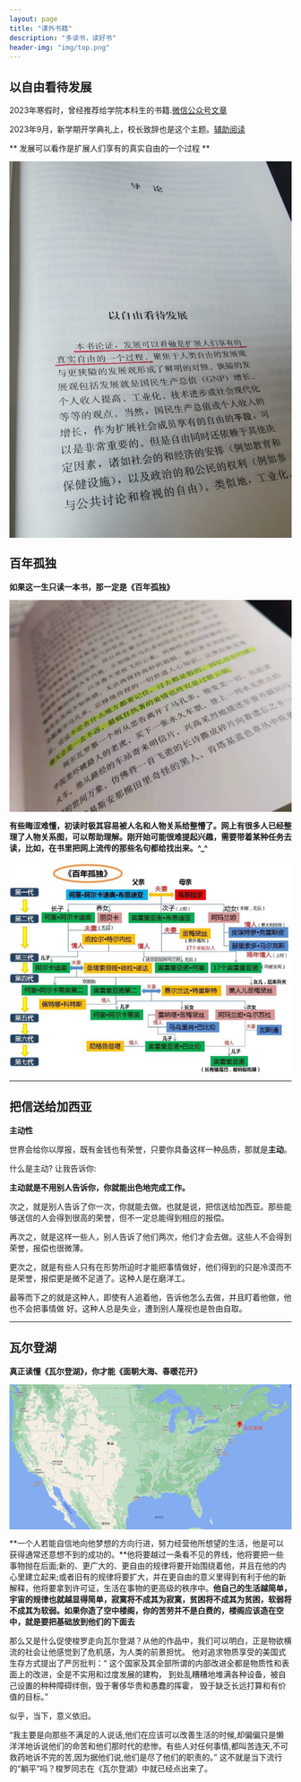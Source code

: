 ```yaml
---
layout: page 
title: "课外书籍" 
description: "多读书，读好书" 
header-img: "img/top.png" 
---
```


## 以自由看待发展

2023年寒假时，曾经推荐给学院本科生的书籍.[微信公众号文章](https://mp.weixin.qq.com/s/0zTtRDakNXdCHO4_Lsm3Yw)

2023年9月，新学期开学典礼上，校长致辞也是这个主题。[辅助阅读](https://www.ecnu.edu.cn/info/1094/64458.htm)

** 发展可以看作是扩展人们享有的真实自由的一个过程 **

<center>
<p><img src="/img/2361695005274_.pic_hd.jpg" align="center"></p>
</center>



## 百年孤独

**如果这一生只读一本书，那一定是《百年孤独》**

<center>
<p><img src="/img/WechatIMG73.jpeg" align="center"></p>
</center>

**有些晦涩难懂，初读时极其容易被人名和人物关系给整懵了。网上有很多人已经整理了人物关系图，可以帮助理解。刚开始可能很难提起兴趣，需要带着某种任务去读，比如，在书里把网上流传的那些名句都给找出来。^_^**

<center>
<p><img src="/img/21360004d642aa43f27d.jpeg" align="center"></p>
</center>

---------

## 把信送给加西亚

**主动性**

世界会给你以厚报，既有金钱也有荣誉，只要你具备这样一种品质，那就是**主动**。

什么是主动? 让我告诉你:

**主动就是不用别人告诉你，你就能出色地完成工作。**

次之，就是别人告诉了你一次，你就能去做。也就是说，把信送给加西亚。那些能够送信的人会得到很高的荣誉，但不一定总能得到相应的报偿。

再次之，就是这样一些人，别人告诉了他们两次，他们才会去做。这些人不会得到荣誉，报偿也很微薄。

更次之，就是有些人只有在形势所迫时才能把事情做好，他们得到的只是冷漠而不是荣誉，报偿更是微不足道了。这种人是在磨洋工。

最等而下之的就是这种人，即使有人追着他，告诉他怎么去做，并且盯着他做，他也不会把事情做 好。这种人总是失业，遭到别人蔑视也是咎由自取。

---------

## 瓦尔登湖

**真正读懂《瓦尔登湖》，你才能《面朝大海、春暖花开》**

<center>
<p><img src="/img/WeChatWorkScreenshot_90291612-d3d0-45c3-91c5-a9e72fd6b66a.png" align="center"></p>
</center>

**一个人若能自信地向他梦想的方向行进，努力经营他所想望的生活，他是可以获得通常还意想不到的成功的。**他将要越过一条看不见的界线，他将要把一些事物抛在后面;新的、更广大的、更自由的规律将要开始围绕着他，并且在他的内心里建立起来;或者旧有的规律将要扩大，并在更自由的意义里得到有利于他的新解释，他将要拿到许可证，生活在事物的更高级的秩序中。**他自己的生活越简单，宇宙的规律也就越显得简单，寂寞将不成其为寂寞，贫困将不成其为贫困，软弱将不成其为软弱。如果你造了空中楼阁，你的苦劳并不是白费的，楼阁应该造在空中，就是要把基础放到他们的下面去**

那么又是什么促使梭罗走向瓦尔登湖？从他的作品中，我们可以明白，正是物欲横流的社会让他感觉到了危机感，为人类的前景担忧。
他对追求物质享受的美国式生存方式提出了严厉批判：“
这个国家及其全部所谓的内部改进全都是物质性和表面上的改进，全是不实用和过度发展的建构，
到处乱糟糟地堆满各种设备，被自己设置的种种障碍绊倒，毁于奢侈华贵和愚蠢的挥霍，
毁于缺乏长远打算和有价值的目标。”

似乎，当下，意义依旧。

“我主要是向那些不满足的人说话,他们在应该可以改善生活的时候,却偏偏只是懒洋洋地诉说他们的命苦和他们那时代的悲惨。有些人对任何事情,都叫苦连天,不可救药地诉不完的苦,因为据他们说,他们是尽了他们的职责的。”
这不就是当下流行的“躺平”吗？梭罗同志在《瓦尔登湖》中就已经点出来了。
